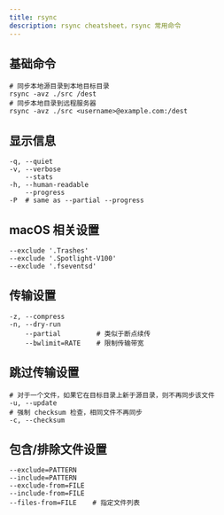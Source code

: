 ```yaml
---
title: rsync
description: rsync cheatsheet，rsync 常用命令
---
```


## 基础命令
```shell
# 同步本地源目录到本地目标目录
rsync -avz ./src /dest
# 同步本地目录到远程服务器
rsync -avz ./src <username>@example.com:/dest
```

## 显示信息
```shell
-q, --quiet
-v, --verbose
    --stats
-h, --human-readable
    --progress
-P  # same as --partial --progress
```

## macOS 相关设置
```shell
--exclude '.Trashes'
--exclude '.Spotlight-V100'
--exclude '.fseventsd'
```

## 传输设置
```shell
-z, --compress
-n, --dry-run
    --partial         # 类似于断点续传
    --bwlimit=RATE    # 限制传输带宽
```

## 跳过传输设置
```shell
# 对于一个文件，如果它在目标目录上新于源目录，则不再同步该文件
-u, --update   
# 强制 checksum 检查，相同文件不再同步
-c, --checksum
```

## 包含/排除文件设置
```shell
--exclude=PATTERN
--include=PATTERN
--exclude-from=FILE
--include-from=FILE
--files-from=FILE    # 指定文件列表
```